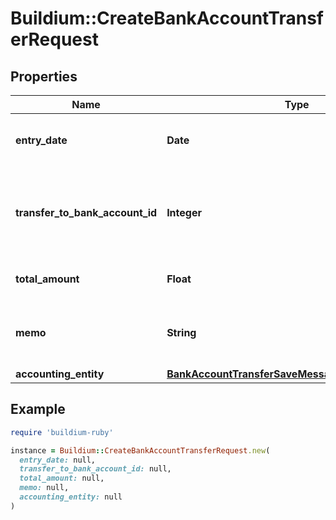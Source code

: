 # Buildium::CreateBankAccountTransferRequest

## Properties

| Name | Type | Description | Notes |
| ---- | ---- | ----------- | ----- |
| **entry_date** | **Date** | The date the transfer was recorded. |  |
| **transfer_to_bank_account_id** | **Integer** | Bank account identifier the money will be transferred to. |  |
| **total_amount** | **Float** | Total amount to transfer. |  |
| **memo** | **String** | Memo associated with the transfer, if applicable. | [optional] |
| **accounting_entity** | [**BankAccountTransferSaveMessageAccountingEntity**](BankAccountTransferSaveMessageAccountingEntity.md) |  |  |

## Example

```ruby
require 'buildium-ruby'

instance = Buildium::CreateBankAccountTransferRequest.new(
  entry_date: null,
  transfer_to_bank_account_id: null,
  total_amount: null,
  memo: null,
  accounting_entity: null
)
```

